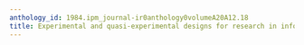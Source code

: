 ```yaml
---
anthology_id: 1984.ipm_journal-ir0anthology0volumeA20A12.18
title: Experimental and quasi-experimental designs for research in information science
---
```

